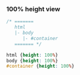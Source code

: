 ### 100% height view

```css
/* =======
   html
   |- body
      |- #container
   ======= */

html {height: 100%}
body {height: 100%}
#container {height: 100%}
```

